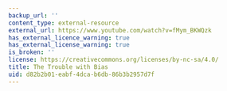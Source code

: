 ```yaml
---
backup_url: ''
content_type: external-resource
external_url: https://www.youtube.com/watch?v=fMym_BKWQzk
has_external_licence_warning: true
has_external_license_warning: true
is_broken: ''
license: https://creativecommons.org/licenses/by-nc-sa/4.0/
title: The Trouble with Bias
uid: d82b2b01-eabf-4dca-b6db-86b3b2957d7f
---
```


